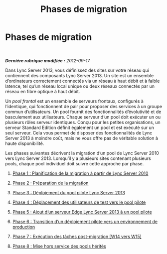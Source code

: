 ﻿---
title: Phases de migration
TOCTitle: Phases de migration
ms:assetid: cb7747ba-b872-42ca-ab41-76e3c4e77d06
ms:mtpsurl: https://technet.microsoft.com/fr-fr/library/JJ205336(v=OCS.15)
ms:contentKeyID: 49298873
ms.date: 05/20/2016
mtps_version: v=OCS.15
ms.translationtype: HT
---

# Phases de migration

 

_**Dernière rubrique modifiée :** 2012-09-17_

Dans Lync Server 2013, vous définissez des sites sur votre réseau qui contiennent des composants Lync Server 2013. Un site est un ensemble d’ordinateurs correctement connectés via un réseau à haut débit et à faible latence, tel qu’un réseau local unique ou deux réseaux connectés par un réseau en fibre optique à haut débit.

Un *pool frontal* est un ensemble de serveurs frontaux, configurés à l’identique, qui fonctionnent de pair pour proposer des services à un groupe commun d’utilisateurs. Un pool fournit des fonctionnalités d’évolutivité et de basculement aux utilisateurs. Chaque serveur d’un pool doit exécuter un ou plusieurs rôles serveur identiques. Conçu pour les petites organisations, un serveur Standard Edition définit également un pool et est exécuté sur un seul serveur. Cela vous permet de disposer des fonctionnalités de Lync Server 2013 à moindre coût, mais ne vous offre pas de véritable solution à haute disponibilité.

Les phases suivantes décrivent la migration d’un pool de Lync Server 2010 vers Lync Server 2013. Lorsqu’il y a plusieurs sites contenant plusieurs pools, chaque pool individuel doit suivre cette approche par phase.

1.  [Phase 1 : Planification de la migration à partir de Lync Server 2010](phase-1-plan-your-migration-from-lync-server-2010.md)

2.  [Phase 2 : Préparation de la migration](phase-2-prepare-for-migration.md)

3.  [Phase 3 : Déploiement du pool pilote Lync Server 2013](phase-3-deploy-lync-server-2013-pilot-pool.md)

4.  [Phase 4 : Déplacement des utilisateurs de test vers le pool pilote](phase-4-move-test-users-to-the-pilot-pool.md)

5.  [Phase 5 : Ajout d’un serveur Edge Lync Server 2013 à un pool pilote](phase-5-add-lync-server-2013-edge-server-to-pilot-pool.md)

6.  [Phase 6 : Transition d’un déploiement pilote vers un environnement de production](phase-6-move-from-pilot-deployment-into-production.md)

7.  [Phase 7 : Exécution des tâches post-migration \[W14 vers W15\]](phase-7-complete-post-migration-tasks.md)

8.  [Phase 8 : Mise hors service des pools hérités](phase-8-decommission-legacy-pools.md)

